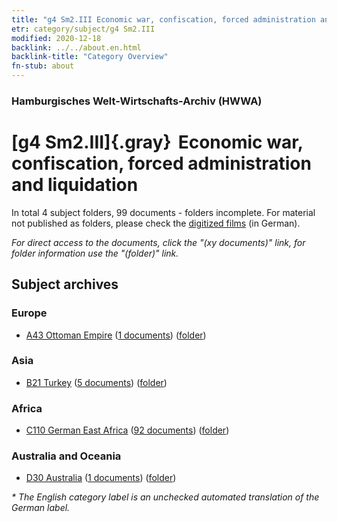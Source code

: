 ```yaml
---
title: "g4 Sm2.III Economic war, confiscation, forced administration and liquidation"
etr: category/subject/g4 Sm2.III
modified: 2020-12-18
backlink: ../../about.en.html
backlink-title: "Category Overview"
fn-stub: about
---
```


### Hamburgisches Welt-Wirtschafts-Archiv (HWWA)
# [g4 Sm2.III]{.gray}&#8201; Economic war, confiscation, forced administration and liquidation&#160; 





In total 4 subject folders, 99 documents - folders incomplete.
For material not published as folders, please check the [digitized films](/film/h1_sh) (in German).

_For direct access to the documents, click the "(xy documents)" link, for folder information use the "(folder)" link._

## Subject archives



### Europe

- [A43 Ottoman Empire](../../../geo/about.en.html#A43) (<a href="https://dfg-viewer.de/show/?tx_dlf[id]=https://pm20.zbw.eu/mets/sh/1410xx/141034/1634xx/163411/public.mets.en.xml" target="_blank">1 documents</a>) ([folder](http://purl.org/pressemappe20/folder/sh/141034,163411))

### Asia

- [B21 Turkey](../../../geo/about.en.html#B21) (<a href="https://dfg-viewer.de/show/?tx_dlf[id]=https://pm20.zbw.eu/mets/sh/1411xx/141111/1634xx/163411/public.mets.en.xml" target="_blank">5 documents</a>) ([folder](http://purl.org/pressemappe20/folder/sh/141111,163411))

### Africa

- [C110 German East Africa](../../../geo/about.en.html#C110) (<a href="https://dfg-viewer.de/show/?tx_dlf[id]=https://pm20.zbw.eu/mets/sh/1414xx/141471/1634xx/163411/public.mets.en.xml" target="_blank">92 documents</a>) ([folder](http://purl.org/pressemappe20/folder/sh/141471,163411))

### Australia and Oceania

- [D30 Australia](../../../geo/about.en.html#D30) (<a href="https://dfg-viewer.de/show/?tx_dlf[id]=https://pm20.zbw.eu/mets/sh/1416xx/141621/1634xx/163411/public.mets.en.xml" target="_blank">1 documents</a>) ([folder](http://purl.org/pressemappe20/folder/sh/141621,163411))


_* The English category label is an unchecked automated translation of the German label._

